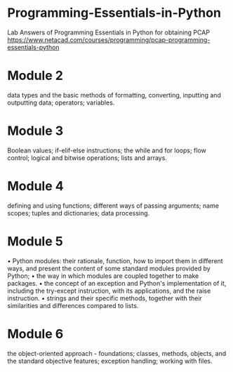# Programming-Essentials-in-Python
Lab Answers of Programming Essentials in Python for obtaining PCAP
https://www.netacad.com/courses/programming/pcap-programming-essentials-python

# Module 2
data types and the basic methods of formatting, converting, inputting and outputting data;
operators;
variables.

# Module 3
Boolean values;
if-elif-else instructions;
the while and for loops;
flow control;
logical and bitwise operations;
lists and arrays.

# Module 4
defining and using functions;
different ways of passing arguments;
name scopes;
tuples and dictionaries;
data processing.

# Module 5
•	Python modules: their rationale, function, how to import them in different ways, and present the content of some standard modules provided by Python;
•	the way in which modules are coupled together to make packages.
•	the concept of an exception and Python's implementation of it, including the try-except instruction, with its applications, and the raise instruction.
•	strings and their specific methods, together with their similarities and differences compared to lists.

# Module 6
the object-oriented approach - foundations;
classes, methods, objects, and the standard objective features;
exception handling;
working with files.
